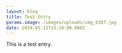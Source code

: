 ```yaml
---
layout: blog
title: Test Entry
params.image: /images/uploads/img_6387.jpg
date: 2024-05-11T13:19:00.000Z
---
```

This is a test entry.
